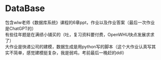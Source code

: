 # DataBase
包含wlw老师《数据库系统》课程的6章ppt，作业以及作业答案（最后一次作业是ChatGPT的）<br>
有些往年题是在满绩小铺买的（吐，复习资料要付费，OpenWHU快点发展求求了）<br>
大作业是快递公司的建模，数据生成是用python写的脚本（这个大作业认真写其实不简单，感觉建模挺复杂，我是弱鸡，考前最后一晚赶的ddl）<br>
